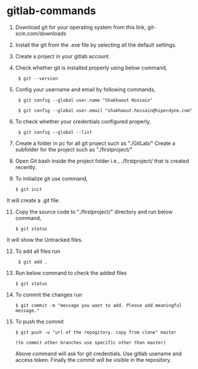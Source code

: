 # gitlab-commands

1. Download git for your operating system from this link, git-scm.com/downloads

2. Install the git from the .exe file by selecting all the default settings.

3. Create a project in your gitlab account.

4. Check whether git is installed properly using below command,

		$ git --version

5. Config your username and email by following commands,
 
		$ git config --global user.name "Shakhaout Hossain"

		$ git config --global user.email "shakhaout.hossain@hiperdyne.com"

6. To check whether your credentials configured properly,

		$ git config --global --list

7. Create a folder in pc for all git project such as "./GitLab/"
      Create a subfolder for the project such as "./firstproject/"

9. Open Git bash inside the project folder i.e., ./firstproject/ that is created recently.

10. To initialize git use command,

		$ git init
		
   It will create a .git file.

11. Copy the source code to "./firstproject/" directory and run below command,

		$ git status
		
   It will show the Untracked files.

12. To add all files run

		 $ git add .

13. Run below command to check the added files

		$ git status

14. To commit the changes run

		$ git commit -m "message you want to add. Please add meaningful message."

15. To push the commit

		$ git push -u "url of the repogitory. copy from clone" master 
		
		(to commit other branches use specific other than master)
    Above command will ask for git credentials. Use gitlab usename and access token. Finally the commit will be visible in the repository.


